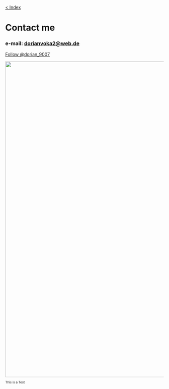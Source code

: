 [< Index](index.md)
<title>cOnTaCt mE</title>

# Contact me
                   
### e-mail: [dorianvoka2@web.de](mailto:dorianvoka2@web.de?subject=Contact)

<a href="https://twitter.com/dorian_9007" class="twitter-follow-button" data-show-count="false">Follow @dorian_9007</a> <script async="" src="https://platform.twitter.com/widgets.js" charset="utf-8"></script>

<!--<ul class="share-buttons" data-source="simplesharingbuttons.com">
  <li><a href="mailto:?subject=&body=:%20" target="_blank" title="Send email" onclick="window.open('mailto:dorianvoka2@web.de?subject=Contact' + encodeURIComponent(document.title) + '&body=' +  encodeURIComponent(document.URL)); return false;"><img alt="Send email" src="social_flat_rounded_rects_svg/Email.svg" /></a></li>
</ul> <style>
    ul.share-buttons{
  list-style: none;
  padding: 0;
}-->

<!--ul.share-buttons li{
  display: inline;
}-->

<!--ul.share-buttons .sr-only{
  position: relative;
  clip: rect(1px 1px 1px 1px);
  clip: rect(1px, 1px, 1px, 1px);
  padding: 0;
  border: 0;
  height: 1px;
  width: 1px;
  overflow: hidden;
}-->

<!--ul.share-buttons img{
  width: 32px;
}
</style>-->


<img src="hacker.gif" width=1000>

<br>

<p style="font-size:10">This is a Test</p>

